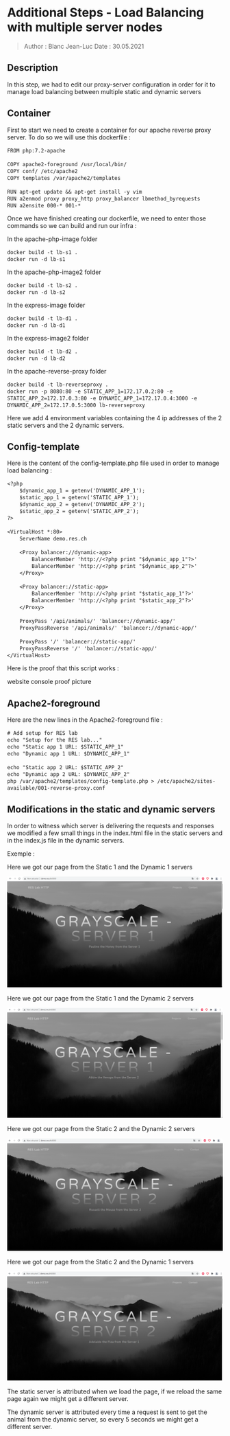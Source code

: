 # Additional Steps - Load Balancing with multiple server nodes

> Author : Blanc Jean-Luc
> Date : 30.05.2021

## Description

In this step, we had to edit our proxy-server configuration in order for it to manage load balancing between multiple static and dynamic servers

## Container

First to start we need to create a container for our apache reverse proxy server.
To do so we will use this dockerfile : 

```
FROM php:7.2-apache

COPY apache2-foreground /usr/local/bin/
COPY conf/ /etc/apache2
COPY templates /var/apache2/templates

RUN apt-get update && apt-get install -y vim
RUN a2enmod proxy proxy_http proxy_balancer lbmethod_byrequests
RUN a2ensite 000-* 001-*
```

Once we have finished creating our dockerfile, we need to enter those commands so we can build and run our infra : 

In the apache-php-image folder
```
docker build -t lb-s1 .
docker run -d lb-s1
```
In the apache-php-image2 folder
```
docker build -t lb-s2 .
docker run -d lb-s2
```
In the express-image folder
```
docker build -t lb-d1 .
docker run -d lb-d1
```
In the express-image2 folder
```
docker build -t lb-d2 .
docker run -d lb-d2
```
In the apache-reverse-proxy folder
```
docker build -t lb-reverseproxy .
docker run -p 8080:80 -e STATIC_APP_1=172.17.0.2:80 -e STATIC_APP_2=172.17.0.3:80 -e DYNAMIC_APP_1=172.17.0.4:3000 -e DYNAMIC_APP_2=172.17.0.5:3000 lb-reverseproxy
```

Here we add 4 environment variables containing the 4 ip addresses of the 2 static servers and the 2 dynamic servers.

## Config-template

Here is the content of the config-template.php file used in order to manage load balancing : 

```
<?php
	$dynamic_app_1 = getenv('DYNAMIC_APP_1');
	$static_app_1 = getenv('STATIC_APP_1');
	$dynamic_app_2 = getenv('DYNAMIC_APP_2');
	$static_app_2 = getenv('STATIC_APP_2');
?>

<VirtualHost *:80>
	ServerName demo.res.ch
	
	<Proxy balancer://dynamic-app>
		BalancerMember 'http://<?php print "$dynamic_app_1"?>'
		BalancerMember 'http://<?php print "$dynamic_app_2"?>'
	</Proxy>
	
	<Proxy balancer://static-app>
		BalancerMember 'http://<?php print "$static_app_1"?>'
		BalancerMember 'http://<?php print "$static_app_2"?>'
	</Proxy>
	
	ProxyPass '/api/animals/' 'balancer://dynamic-app/'
	ProxyPassReverse '/api/animals/' 'balancer://dynamic-app/'
	
	ProxyPass '/' 'balancer://static-app/'
	ProxyPassReverse '/' 'balancer://static-app/'
</VirtualHost>
```

Here is the proof that this script works : 

website console proof picture

## Apache2-foreground

Here are the new lines in the Apache2-foreground file : 

```
# Add setup for RES lab
echo "Setup for the RES lab..."
echo "Static app 1 URL: $STATIC_APP_1"
echo "Dynamic app 1 URL: $DYNAMIC_APP_1"

echo "Static app 2 URL: $STATIC_APP_2"
echo "Dynamic app 2 URL: $DYNAMIC_APP_2"
php /var/apache2/templates/config-template.php > /etc/apache2/sites-available/001-reverse-proxy.conf
```



## Modifications in the static and dynamic servers

In order to witness which server is delivering the requests and responses we modified a few small things in the index.html file in the static servers and in the index.js file in the dynamic servers.

Exemple : 

Here we got our page from the Static 1 and the Dynamic 1 servers

![image-20210530213521852](images/image1.png)

Here we got our page from the Static 1 and the Dynamic 2 servers

![image-20210530213546590](images/image2.png)

Here we got our page from the Static 2 and the Dynamic 2 servers

![image-20210530213703026](images/image3.png)

Here we got our page from the Static 2 and the Dynamic 1 servers

![image-20210530213720174](images/image4.png)



The static server is attributed when we load the page, if we reload the same page again we might get a different server.

The dynamic server is attributed every time a request is sent to get the animal from the dynamic server, so every 5 seconds we might get a different server.

